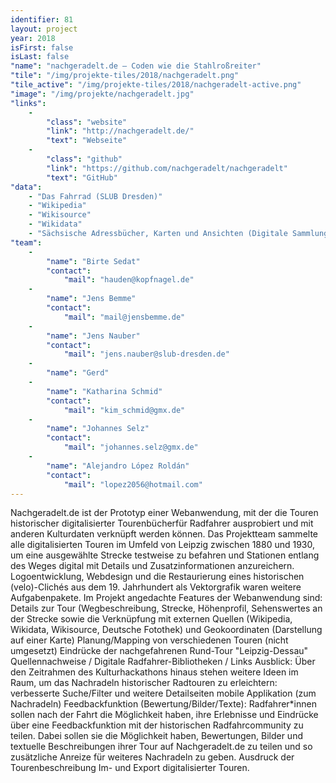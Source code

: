 ```yaml
---
identifier: 81
layout: project
year: 2018
isFirst: false
isLast: false
"name": "nachgeradelt.de – Coden wie die Stahlroßreiter"
"tile": "/img/projekte-tiles/2018/nachgeradelt.png"
"tile_active": "/img/projekte-tiles/2018/nachgeradelt-active.png"
"image": "/img/projekte/nachgeradelt.jpg"
"links":
    -
        "class": "website"
        "link": "http://nachgeradelt.de/"
        "text": "Webseite"
    -
        "class": "github"
        "link": "https://github.com/nachgeradelt/nachgeradelt"
        "text": "GitHub"
"data":
    - "Das Fahrrad (SLUB Dresden)"
    - "Wikipedia"
    - "Wikisource"
    - "Wikidata"
    - "Sächsische Adressbücher, Karten und Ansichten (Digitale Sammlungen der SLUB Dresden)"
"team":
    -
        "name": "Birte Sedat"
        "contact":
            "mail": "hauden@kopfnagel.de"
    -
        "name": "Jens Bemme"
        "contact":
            "mail": "mail@jensbemme.de"
    -
        "name": "Jens Nauber"
        "contact":
            "mail": "jens.nauber@slub-dresden.de"
    -
        "name": "Gerd"
    -
        "name": "Katharina Schmid"
        "contact":
            "mail": "kim_schmid@gmx.de"
    -
        "name": "Johannes Selz"
        "contact":
            "mail": "johannes.selz@gmx.de"
    -
        "name": "Alejandro López Roldán"
        "contact":
            "mail": "lopez2056@hotmail.com"
---
```

Nachgeradelt.de ist der Prototyp einer Webanwendung, mit der die Touren historischer digitalisierter Tourenbücherfür Radfahrer ausprobiert und mit anderen Kulturdaten verknüpft werden können. Das Projektteam sammelte alle digitalisierten Touren im Umfeld von Leipzig zwischen 1880 und 1930, um eine ausgewählte Strecke testweise zu befahren und Stationen entlang des Weges digital mit Details und Zusatzinformationen anzureichern. Logoentwicklung, Webdesign und die Restaurierung eines historischen (velo)-Clichés aus dem 19. Jahrhundert als Vektorgrafik waren weitere Aufgabenpakete.
Im Projekt angedachte Features der Webanwendung sind: Details zur Tour (Wegbeschreibung, Strecke, Höhenprofil, Sehenswertes an der Strecke sowie die Verknüpfung mit externen Quellen (Wikipedia, Wikidata, Wikisource, Deutsche Fotothek) und Geokoordinaten (Darstellung auf einer Karte) Planung/Mapping von verschiedenen Touren (nicht umgesetzt) Eindrücke der nachgefahrenen Rund-Tour "Leipzig-Dessau" Quellennachweise / Digitale Radfahrer-Bibliotheken / Links
Ausblick: Über den Zeitrahmen des Kulturhackathons hinaus stehen weitere Ideen im Raum, um das Nachradeln historischer Radtouren zu erleichtern: verbesserte Suche/Filter und weitere Detailseiten mobile Applikation (zum Nachradeln) Feedbackfunktion (Bewertung/Bilder/Texte): Radfahrer*innen sollen nach der Fahrt die Möglichkeit haben, ihre Erlebnisse und Eindrücke über eine Feedbackfunktion mit der historischen Radfahrcommunity zu teilen. Dabei sollen sie die Möglichkeit haben, Bewertungen, Bilder und textuelle Beschreibungen ihrer Tour auf Nachgeradelt.de zu teilen und so zusätzliche Anreize für weiteres Nachradeln zu geben. Ausdruck der Tourenbeschreibung Im- und Export digitalisierter Touren.
